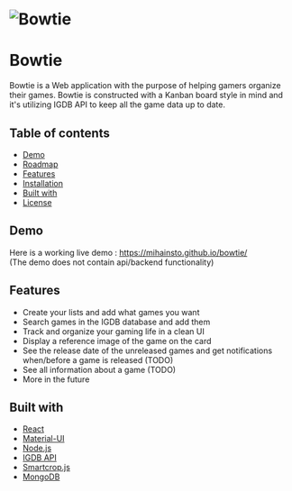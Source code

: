 # ![Bowtie](https://i.imgur.com/OIMUDig.png)

# Bowtie
Bowtie is a Web application with the purpose of helping gamers organize their games. Bowtie is constructed with a Kanban board style in mind and it's utilizing IGDB API to keep all the game data up to date.




## Table of contents

- [Demo](#demo)
- [Roadmap](#roadmap)
- [Features](#features)
- [Installation](#installation)
- [Built with](#builtwith)
- [License](#license)

## Demo
Here is a working live demo :  https://mihainsto.github.io/bowtie/  
(The demo does not contain api/backend functionality)

## Features
- Create your lists and add what games you want
- Search games in the IGDB database and add them
- Track and organize your gaming life in a clean UI
- Display a reference image of the game on the card
- See the release date of the unreleased games and get notifications when/before a game is released (TODO)
- See all information about a game (TODO)
- More in the future

## Built with 

- [React](https://github.com/facebook/react)
- [Material-UI](https://github.com/mui-org/material-ui)
- [Node.js](https://github.com/nodejs/node)
- [IGDB API](https://www.igdb.com/api)
- [Smartcrop.js](https://github.com/jwagner/smartcrop.js/)
- [MongoDB](https://github.com/mongodb/mongo)
